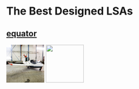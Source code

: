 # The Best Designed LSAs #
## [equator](https://www.equatoraircraft.com/) ##
<img src="./052A4065m.jpg" width = "100" height = "100" >
<img src="./52A4205m.jpg" width = "100" height = "100" >
